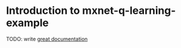 # Introduction to mxnet-q-learning-example

TODO: write [great documentation](http://jacobian.org/writing/what-to-write/)
